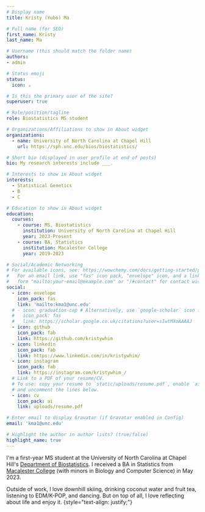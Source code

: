 ```yaml
---
# Display name
title: Kristy (Yubo) Ma

# Full name (for SEO)
first_name: Kristy
last_name: Ma

# Username (this should match the folder name)
authors:
- admin

# Status emoji
status:
  icon: ☕️

# Is this the primary user of the site?
superuser: true

# Role/position/tagline
role: Biostatistics MS student

# Organizations/Affiliations to show in About widget
organizations:
  - name: University of North Carolina at Chapel Hill
    url: https://sph.unc.edu/bios/biostatistics/

# Short bio (displayed in user profile at end of posts)
bio: My research interests include ___.

# Interests to show in About widget
interests:
  - Statistical Genetics
  - B
  - C

# Education to show in About widget
education:
  courses:
    - course: MS, Biostatistics
      institution: University of North Carolina at Chapel Hill
      year: 2023-Present
    - course: BA, Statistics
      institution: Macalester College
      year: 2019-2023

# Social/Academic Networking
# For available icons, see: https://wowchemy.com/docs/getting-started/page-builder/#icons
#   For an email link, use "fas" icon pack, "envelope" icon, and a link in the
#   form "mailto:your-email@example.com" or "/#contact" for contact widget.
social:
  - icon: envelope
    icon_pack: fas
    link: 'mailto:kma1@unc.edu'
  # - icon: graduation-cap # Alternatively, use `google-scholar` icon from `ai` icon pack
  #   icon_pack: fas
  #   link: https://scholar.google.co.uk/citations?user=sIwtMXoAAAAJ
  - icon: github
    icon_pack: fab
    link: https://github.com/kristywhim
  - icon: linkedin
    icon_pack: fab
    link: https://www.linkedin.com/in/kristywhim/
  - icon: instagram
    icon_pack: fab
    link: https://instagram.com/kristywhim_/
  # Link to a PDF of your resume/CV.
  # To use: copy your resume to `static/uploads/resume.pdf`, enable `ai` icons in `params.yaml`,
  # and uncomment the lines below.
  - icon: cv
    icon_pack: ai
    link: uploads/resume.pdf

# Enter email to display Gravatar (if Gravatar enabled in Config)
email: 'kma1@unc.edu'

# Highlight the author in author lists? (true/false)
highlight_name: true
---
```


I'm a first-year MS student at the University of North Carolina at Chapel Hill's [Department of Biostatistics](https://sph.unc.edu/bios/biostatistics/). I received a BA in Statistics from [Macalester College](https://www.macalester.edu/) (with minors in Biology and Computer Science) in May 2023.

Outside of work, I love downhill skiing, drinking coconut water and fruit tea, listening to EDM/K-POP, and dancing. But on top of all, I love reflecting about life and enjoy it.
{style="text-align: justify;"}
